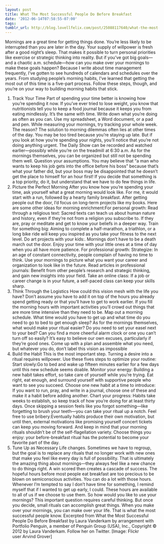 ```yaml
---
layout: post
title: What The Most Successful People Do Before Breakfast
date: '2012-06-14T07:58:55-07:00'
tags: 
tumblr_url: http://blog.lovellfelix.com/post/25088117640/what-the-most-successful-people-do-before-breakfast
---
```


Mornings are a great time for getting things done. You’re less likely to be interrupted than you are later in the day. Your supply of willpower is fresh after a good night’s sleep. That makes it possible to turn personal priorities like exercise or strategic thinking into reality.
But if you’ve got big goals—and a chaotic a.m. schedule—how can you make over your mornings to make these goals happen?
Because I write about time management frequently, I’ve gotten to see hundreds of calendars and schedules over the years. From studying people’s morning habits, I’ve learned that getting the most out of this time is a five-part process. Follow these steps, though, and you’re on your way to building morning habits that stick.
1. Track Your Time
Part of spending your time better is knowing how you’re spending it now. If you’ve ever tried to lose weight, you know that nutritionists tell you to keep a food journal because it keeps you from eating mindlessly. It’s the same with time. Write down what you’re doing as often as you can. Use my spreadsheet, a Word document, or a pad and pen.
While measuring your mornings, try tracking your whole week. The reason? The solution to morning dilemmas often lies at other times of the day. You may be too tired because you’re staying up late. But if you look at how you’re spending your nights, you’ll notice that you’re not doing anything urgent. The Daily Show can be recorded and watched earlier—possibly while you’re on the treadmill at 6:30 a.m.
As for the mornings themselves, you can be organized but still not be spending them well. Question your assumptions. You may believe that “a man who wants to keep his job gets into the office before his boss” because that’s what your father did, but your boss may be disappointed that he doesn’t get the place to himself for an hour first! If you decide that something is a top priority, do it, but understand that we have to do few things in life.
2. Picture the Perfect Morning
After you know how you’re spending your time, ask yourself what a great morning would look like. For me, it would start with a run, followed by a hearty family breakfast. After getting people out the door, I’d focus on long-term projects like my books. Here are some other ideas for morning enrichment:For personal growth:
Read through a religious text: Sacred texts can teach us about human nature and history, even if they’re not from a religion you subscribe to. If they are, pray or meditate and get to know your beliefs in a deeper way.
Train for something big: Aiming to complete a half-marathon, a triathlon, or a long bike ride will keep you inspired as you take your fitness to the next level.
Do art projects with your kids:. Mornings don’t have to be a death march out the door. Enjoy your time with your little ones at a time of day when you all have more patience.
For professional growth:
Strategize: In an age of constant connectivity, people complain of having no time to think. Use your mornings to picture what you want your career and organization to look like in the future.
Read articles in professional journals: Benefit from other people’s research and strategic thinking, and gain new insights into your field.
Take an online class: If a job or career change is in your future, a self-paced class can keep your skills sharp.
3. Think Through the Logistics
How could this vision mesh with the life you have? Don’t assume you have to add it on top of the hours you already spend getting ready or that you’ll have to get to work earlier. If you fill the morning hours with important activities you’ll crowd out things that are more time intensive than they need to be. Map out a morning schedule. What time would you have to get up and what time do you need to go to bed to get enough sleep? As for the mornings themselves, what would make your ritual easier? Do you need to set your easel next to your bed? Can you find a more cheerful alarm clock or one you can’t turn off so easily?
It’s easy to believe our own excuses, particularly if they’re good ones. Come up with a plan and assemble what you need, but whatever you do, don’t label this vision as impossible
4. Build the Habit
This is the most important step. Turning a desire into a ritual requires willpower. Use these fives steps to optimize your routine:
Start slowly:Go to bed and wake up fifteen minutes earlier for a few days until this new schedule seems doable.
Monitor your energy: Building a new habit takes effort, so take care of yourself while you’re trying. Eat right, eat enough, and surround yourself with supportive people who want to see you succeed.
Choose one new habit at a time to introduce: If you want to run, pray, and write in a journal, choose one of these and make it a habit before adding another.
Chart your progress: Habits take weeks to establish, so keep track of how you’re doing for at least thirty days. Once skipping a session feels like you forgot something—like forgetting to brush your teeth—you can take your ritual up a notch.
Feel free to use bribery:Eventually habits produce their own motivation, but until then, external motivations like promising yourself concert tickets can keep you moving forward. And keep in mind that your morning rituals shouldn’t be of the self-flagellation variety. Choose things you enjoy: your before-breakfast ritual has the potential to become your favorite part of the day.
5. Tune Up as Necessary
Life changes. Sometimes we have to regroup, but the goal is to replace any rituals that no longer work with new ones that make you feel like every day is full of possibility.
That is ultimately the amazing thing about mornings—they always feel like a new chance to do things right. A win scored then creates a cascade of success. The hopeful hours before most people eat breakfast are too precious to be blown on semiconscious activities. You can do a lot with those hours. Whenever I’m tempted to say I don’t have time for something, I remind myself that if I wanted to get up early, I could. These hours are available to all of us if we choose to use them.
So how would you like to use your mornings? This important question requires careful thinking. But once you decide, small rituals can accomplish great things. When you make over your mornings, you can make over your life. That is what the most successful people know.
Excerpted from What the Most Successful People Do Before Breakfast by Laura Vanderkam by arrangement with Portfolio Penguin, a member of Penguin Group (USA), Inc., Copyright © 2012 by Laura Vanderkam. Follow her on Twitter.
[Image: Flickr user Arvind Grover]
